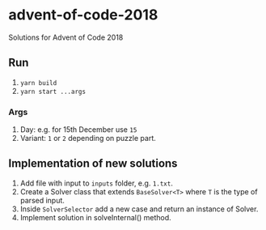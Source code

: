 # advent-of-code-2018

Solutions for Advent of Code 2018

## Run

1. `yarn build`
2. `yarn start ...args`

### Args

1. Day: e.g. for 15th December use `15`
2. Variant: `1` or `2` depending on puzzle part.

## Implementation of new solutions

1. Add file with input to `inputs` folder, e.g. `1.txt`.
2. Create a Solver class that extends `BaseSolver<T>` where `T` is the type of parsed input.
3. Inside `SolverSelector` add a new case and return an instance of Solver.
4. Implement solution in solveInternal() method.
